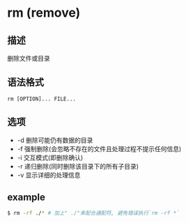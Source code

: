 # rm (remove)

## 描述

删除文件或目录

## 语法格式

```
rm [OPTION]... FILE...
```

## 选项

- -d 删除可能仍有数据的目录
- -f 强制删除(会忽略不存在的文件且处理过程不提示任何信息)
- -i 交互模式(即删除确认)
- -r 递归删除(同时删除该目录下的所有子目录)
- -v 显示详细的处理信息

## example
```bash
$ rm -rf ./* # 加上" ./"来配合通配符, 避免错误执行`rm -rf *`
```